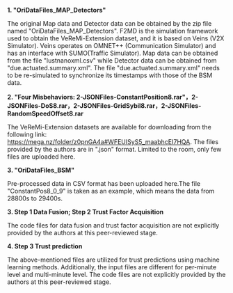 

**1. "OriDataFiles_MAP_Detectors"**
   
The original Map data and Detector data can be obtained by the zip file named "OriDataFiles_MAP_Detectors".
F2MD is the simulation framework used to obtain the VeReMi-Extension dataset, and it is based on Veins (V2X Simulator).
Veins operates on OMNET++ (Communication Simulator) and has an interface with SUMO(Traffic Simulator).
Map data can be obtained from the file "lustnanoxml.csv" while Detector data can be obtained from "due.actuated.summary.xml". 
The file "due.actuated.summary.xml" needs to be re-simulated to synchronize its timestamps with those of the BSM data.

**2. "Four Misbehaviors: 2-JSONFiles-ConstantPosition8.rar"，2-JSONFiles-DoS8.rar，2-JSONFiles-GridSybil8.rar，2-JSONFiles-RandomSpeedOffset8.rar**
    
The VeReMi-Extension datasets are available for downloading from the following link:
https://mega.nz/folder/z0pnGA4a#WFEUISyS5_maabhcEI7HQA.
The files provided by the authors are in ".json" format.
Limited to the room, only few files are uploaded here.

**3. "OriDataFiles_BSM"**

 Pre-processed data in CSV format has been uploaded here.The file "ConstantPos8_0_9" is taken as an example, which means the data from 28800s to 29400s.

**3. Step 1 Data Fusion; Step 2 Trust Factor Acquisition**

The code files for data fusion and trust factor acquisition are not explicitly provided by the authors at this peer-reviewed stage. 

**4. Step 3 Trust prediction**

The above-mentioned files are utilized for trust predictions using machine learning methods. 
Additionally, the input files are different for per-minute level and multi-minute level. 
The code files are not explicitly provided by the authors at this peer-reviewed stage. 

